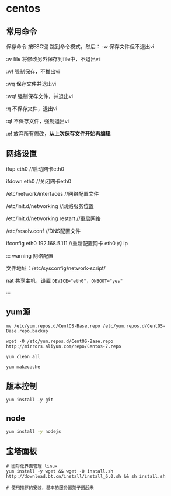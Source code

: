 # centos

## 常用命令

保存命令
按ESC键 跳到命令模式，然后：
:w   保存文件但不退出vi

:w file 将修改另外保存到file中，不退出vi

:w!   强制保存，不推出vi

:wq  保存文件并退出vi

:wq! 强制保存文件，并退出vi

:q 不保存文件，退出vi

:q! 不保存文件，强制退出vi

:e! 放弃所有修改，**从上次保存文件开始再编辑**

## 网络设置

ifup eth0   //启动网卡eth0

ifdown eth0 //关闭网卡eth0

/etc/network/interfaces  //网络配置文件

/etc/init.d/networking  //网络服务位置

/etc/init.d/networking restart  //重启网络

/etc/resolv.conf //DNS配置文件

ifconfig eth0 192.168.5.111 //重新配置网卡 eth0 的 ip

::: warning  网络配置

文件地址：/etc/sysconfig/network-script/

nat 共享主机，设置  `DEVICE="eth0"`，`ONBOOT="yes"`

:::

## yum源

```shell
mv /etc/yum.repos.d/CentOS-Base.repo /etc/yum.repos.d/CentOS-Base.repo.backup
 
wget -O /etc/yum.repos.d/CentOS-Base.repo http://mirrors.aliyun.com/repo/Centos-7.repo
 
yum clean all
 
yum makecache
```

## 版本控制

```bash
yum install –y git
```

## node

```bash
yum install -y nodejs
```

## 宝塔面板

```shell
# 图形化界面管理 linux
yum install -y wget && wget -O install.sh http://download.bt.cn/install/install_6.0.sh && sh install.sh

# 使用推荐的安装，基本的服务器架子搭起来
```



